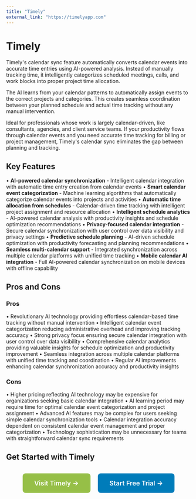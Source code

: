 ```yaml
---
title: "Timely"
external_link: "https://timelyapp.com"
---
```


# Timely

Timely's calendar sync feature automatically converts calendar events into accurate time entries using AI-powered analysis. Instead of manually tracking time, it intelligently categorizes scheduled meetings, calls, and work blocks into proper project time allocation.

The AI learns from your calendar patterns to automatically assign events to the correct projects and categories. This creates seamless coordination between your planned schedule and actual time tracking without any manual intervention.

Ideal for professionals whose work is largely calendar-driven, like consultants, agencies, and client service teams. If your productivity flows through calendar events and you need accurate time tracking for billing or project management, Timely's calendar sync eliminates the gap between planning and tracking.

## Key Features

• **AI-powered calendar synchronization** - Intelligent calendar integration with automatic time entry creation from calendar events
• **Smart calendar event categorization** - Machine learning algorithms that automatically categorize calendar events into projects and activities
• **Automatic time allocation from schedules** - Calendar-driven time tracking with intelligent project assignment and resource allocation
• **Intelligent schedule analytics** - AI-powered calendar analysis with productivity insights and schedule optimization recommendations
• **Privacy-focused calendar integration** - Secure calendar synchronization with user control over data visibility and privacy settings
• **Predictive schedule planning** - AI-driven schedule optimization with productivity forecasting and planning recommendations
• **Seamless multi-calendar support** - Integrated synchronization across multiple calendar platforms with unified time tracking
• **Mobile calendar AI integration** - Full AI-powered calendar synchronization on mobile devices with offline capability

## Pros and Cons

### Pros
• Revolutionary AI technology providing effortless calendar-based time tracking without manual intervention
• Intelligent calendar event categorization reducing administrative overhead and improving tracking accuracy
• Strong privacy focus ensuring secure calendar integration with user control over data visibility
• Comprehensive calendar analytics providing valuable insights for schedule optimization and productivity improvement
• Seamless integration across multiple calendar platforms with unified time tracking and coordination
• Regular AI improvements enhancing calendar synchronization accuracy and productivity insights

### Cons
• Higher pricing reflecting AI technology may be expensive for organizations seeking basic calendar integration
• AI learning period may require time for optimal calendar event categorization and project assignment
• Advanced AI features may be complex for users seeking simple calendar synchronization tools
• Calendar integration accuracy dependent on consistent calendar event management and proper categorization
• Technology sophistication may be unnecessary for teams with straightforward calendar sync requirements

## Get Started with Timely

<div style="text-align: center; margin: 2rem 0;">
  <a href="https://timelyapp.com" target="_blank" rel="noopener noreferrer" style="display: inline-block; background: #96BF47; color: white; padding: 1rem 2rem; text-decoration: none; border-radius: 8px; font-weight: 600; font-size: 1.1rem; margin-right: 1rem;">Visit Timely →</a>
  <a href="https://timelyapp.com/signup" target="_blank" rel="noopener noreferrer" style="display: inline-block; background: #007cba; color: white; padding: 1rem 2rem; text-decoration: none; border-radius: 8px; font-weight: 600; font-size: 1.1rem;">Start Free Trial →</a>
</div>